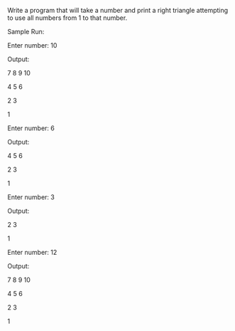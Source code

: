 Write a program that will take a number and print a right triangle attempting to use all numbers from 1 to that number.



Sample Run:



Enter number:  10

Output:

7 8 9 10

4 5 6

2 3

1



Enter number:  6

Output:

4 5 6

2 3

1



Enter number:  3

Output:

2 3

1



Enter number:  12

Output:

7 8 9 10

4 5 6

2 3

1